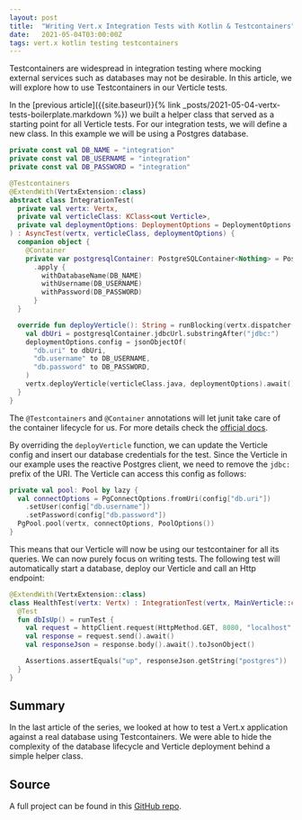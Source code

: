 ```yaml
---
layout: post
title:  "Writing Vert.x Integration Tests with Kotlin & Testcontainers"
date:   2021-05-04T03:00:00Z
tags: vert.x kotlin testing testcontainers
---
```


Testcontainers are widespread in integration testing where mocking external services such as databases may not be desirable. In this article, we will explore how to use Testcontainers in our Verticle tests.

In the [previous article]({{site.baseurl}}{% link _posts/2021-05-04-vertx-tests-boilerplate.markdown %}) we built a helper class that served as a starting point for all Verticle tests. For our integration tests, we will define a new class. In this example we will be using a Postgres database.

```kotlin
private const val DB_NAME = "integration"
private const val DB_USERNAME = "integration"
private const val DB_PASSWORD = "integration"

@Testcontainers
@ExtendWith(VertxExtension::class)
abstract class IntegrationTest(
  private val vertx: Vertx,
  private val verticleClass: KClass<out Verticle>,
  private val deploymentOptions: DeploymentOptions = DeploymentOptions()
) : AsyncTest(vertx, verticleClass, deploymentOptions) {
  companion object {
    @Container
    private var postgresqlContainer: PostgreSQLContainer<Nothing> = PostgreSQLContainer<Nothing>("postgres:12")
      .apply {
        withDatabaseName(DB_NAME)
        withUsername(DB_USERNAME)
        withPassword(DB_PASSWORD)
      }
  }

  override fun deployVerticle(): String = runBlocking(vertx.dispatcher()) {
    val dbUri = postgresqlContainer.jdbcUrl.substringAfter("jdbc:")
    deploymentOptions.config = jsonObjectOf(
      "db.uri" to dbUri,
      "db.username" to DB_USERNAME,
      "db.password" to DB_PASSWORD,
    )
    vertx.deployVerticle(verticleClass.java, deploymentOptions).await()
  }
}
```

The `@Testcontainers` and `@Container` annotations will let junit take care of the container lifecycle for us. For more details check the [official docs](https://www.testcontainers.org/test_framework_integration/junit_5/).

By overriding the `deployVerticle` function, we can update the Verticle config and insert our database credentials for the test. Since the Verticle in our example uses the reactive Postgres client, we need to remove the `jdbc:` prefix of the URI. The Verticle can access this config as follows:

```kotlin
private val pool: Pool by lazy {
  val connectOptions = PgConnectOptions.fromUri(config["db.uri"])
    .setUser(config["db.username"])
    .setPassword(config["db.password"])
  PgPool.pool(vertx, connectOptions, PoolOptions())
}
```

This means that our Verticle will now be using our testcontainer for all its queries. We can now purely focus on writing tests. The following test will automatically start a database, deploy our Verticle and call an Http endpoint:

```kotlin
@ExtendWith(VertxExtension::class)
class HealthTest(vertx: Vertx) : IntegrationTest(vertx, MainVerticle::class) {
  @Test
  fun dbIsUp() = runTest {
    val request = httpClient.request(HttpMethod.GET, 8080, "localhost", "/db-health").await()
    val response = request.send().await()
    val responseJson = response.body().await().toJsonObject()

    Assertions.assertEquals("up", responseJson.getString("postgres"))
  }
}
```

## Summary
In the last article of the series, we looked at how to test a Vert.x application against a real database using Testcontainers. We were able to hide the complexity of the database lifecycle and Verticle deployment behind a simple helper class.

## Source

A full project can be found in this [GitHub repo](https://github.com/wowselim/async-testing#readme).
